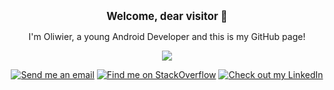 <p align="center"><strong><big>Welcome, dear visitor 👀</big></strong></p>

<p align="center">I'm Oliwier, a young Android Developer and this is my GitHub page!</p>
<p align="center"><img src="https://github-readme-stats.vercel.app/api?username=JuncProgramming&hide=stars,prs&show_icons=true&theme=merko&rank_icon=github&include_all_commits=true"</p>
<p align="center"><a href="oli.junc@gmail.com" target="_blank"><img src="https://img.shields.io/badge/Gmail-D14836?style=for-the-badge&logo=gmail&logoColor=white" title="Send me an email"></a>
<a href="https://stackoverflow.com/users/16768434/juncu" target="_blank"><img src="https://img.shields.io/badge/StackOverflow-FE7A16?style=for-the-badge&logo=stack-overflow&logoColor=white" title="Find me on StackOverflow"></a>
<a href="https://www.linkedin.com/in/oliwierjuncewicz" target="_blank"><img src="https://img.shields.io/badge/LinkedIn-0077B5?style=for-the-badge&logo=linkedin&logoColor=white" title="Check out my LinkedIn"></a></p>
